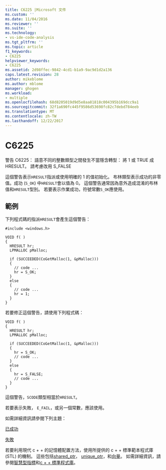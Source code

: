 ```yaml
---
title: C6225 |Microsoft 文件
ms.custom: ''
ms.date: 11/04/2016
ms.reviewer: ''
ms.suite: ''
ms.technology:
- vs-ide-code-analysis
ms.tgt_pltfrm: ''
ms.topic: article
f1_keywords:
- C6225
helpviewer_keywords:
- C6225
ms.assetid: 2d98ffec-9842-4cd1-b1a9-9ac9d1d2a136
caps.latest.revision: 28
author: mikeblome
ms.author: mblome
manager: ghogen
ms.workload:
- multiple
ms.openlocfilehash: 68d8205019d9d5e8aa81818c004395b169dcc9a1
ms.sourcegitcommit: 32f1a690fc445f9586d53698fc82c7debd784eeb
ms.translationtype: MT
ms.contentlocale: zh-TW
ms.lasthandoff: 12/22/2017
---
```

# <a name="c6225"></a>C6225
警告 C6225： 語意不同的整數類型之間發生不當隱含轉型： 將 1 或 TRUE 成 HRESULT。 請考慮改用 S_FALSE  
  
 這個警告表示`HRESULT`指派或使用明確的 1 的值初始化。 布林類型表示成功的非零值。成功 (`S_OK`) 中`HRESULT`會以值為 0。 這個警告通常因為意外造成混淆的布林值和`HRESULT`型別。 若要表示作業成功，符號常數`S_OK`應使用。  
  
## <a name="example"></a>範例  
 下列程式碼的指派`HRESULT`會產生這個警告：  
  
```  
#include <windows.h>  
  
VOID f( )  
{  
  HRESULT hr;  
  LPMALLOC pMalloc;  
  
  if (SUCCEEDED(CoGetMalloc(1, &pMalloc)))  
  {  
    // code ...  
    hr = S_OK;    
  }  
  else  
  {  
    // code ...  
    hr = 1;  
  }  
}  
```  
  
 若要修正這個警告，請使用下列程式碼：  
  
```  
VOID f( )  
{  
  HRESULT hr;  
  LPMALLOC pMalloc;  
  
  if (SUCCEEDED(CoGetMalloc(1, &pMalloc)))  
  {  
    hr = S_OK;  
    // code ...  
  }  
  else  
  {  
    hr = S_FALSE;  
    // code ...  
  }  
}  
```  
  
 這個警告，`SCODE`類型相當於`HRESULT`。  
  
 若要表示失敗， `E_FAIL`，或另一個常數，應該使用。  
  
 如需詳細資訊請參閱下列主題：  
  
 [已成功](http://go.microsoft.com/fwlink/?LinkId=92738)  
  
 [失敗](http://go.microsoft.com/fwlink/?LinkId=180875)  
  
 若要利用現代 c + + 的記憶體配置方法，使用所提供的 c + + 標準範本程式庫 (STL) 的機制。 這些包括[shared_ptr](/cpp/standard-library/shared-ptr-class)， [unique_ptr](/cpp/standard-library/unique-ptr-class)，和[向量](/cpp/standard-library/vector)。 如需詳細資訊，請參閱[智慧型指標](/cpp/cpp/smart-pointers-modern-cpp)和[c + + 標準程式庫](/cpp/standard-library/cpp-standard-library-reference)。